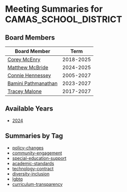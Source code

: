 # Meeting Summaries for CAMAS_SCHOOL_DISTRICT

## Board Members

| Board Member       | Term           |
|--------------------|----------------|
| [Corey McEnry](board_member_28.md) | 2018-2025 |
| [Matthew McBride](board_member_29.md) | 2024-2025 |
| [Connie Hennessey](board_member_30.md) | 2005-2027 |
| [Bamini Pathmanathan](board_member_31.md) | 2023-2027 |
| [Tracey Malone](board_member_32.md) | 2017-2027 |

## Available Years
- [2024](school_board_15_year_2024.md)

## Summaries by Tag
- [policy-changes](school_board_15_tag_policy-changes.md)
- [community-engagement](school_board_15_tag_community-engagement.md)
- [special-education-support](school_board_15_tag_special-education-support.md)
- [academic-standards](school_board_15_tag_academic-standards.md)
- [technology-contract](school_board_15_tag_technology-contract.md)
- [diversity-inclusion](school_board_15_tag_diversity-inclusion.md)
- [lgbtq](school_board_15_tag_lgbtq.md)
- [curriculum-transparency](school_board_15_tag_curriculum-transparency.md)
